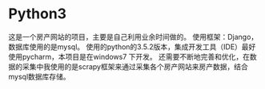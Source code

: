 # Python3
这是一个房产网站的项目，主要是自己利用业余时间做的。
使用框架：Django，数据库使用的是mysql。
使用的python的3.5.2版本，集成开发工具（IDE）最好使用pycharm，本项目是在windows7 下开发。
还需要不断地完善和优化，在数据的采集中我使用的是scrapy框架来通过采集各个房产网站来房产数据，结合mysql数据库存储。
